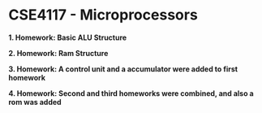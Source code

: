 # CSE4117 - Microprocessors

**1. Homework: Basic ALU Structure**

**2. Homework: Ram Structure**

**3. Homework: A control unit and a accumulator were added to first homework**

**4. Homework: Second and third homeworks were combined, and also a rom was added**


